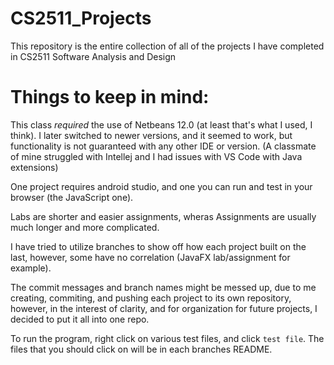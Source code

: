 # CS2511_Projects
This repository is the entire collection of all of the projects I have completed in CS2511 Software Analysis and Design

# Things to keep in mind:

This class *required* the use of Netbeans 12.0 (at least that's what I used, I think). I later switched to newer versions, and it seemed to work, but functionality is not guaranteed with any other IDE or version. (A classmate of mine struggled with Intellej and I had issues with VS Code with Java extensions)

One project requires android studio, and one you can run and test in your browser (the JavaScript one).

 Labs are shorter and easier assignments, wheras Assignments are usually much longer and more complicated.

 I have tried to utilize branches to show off how each project built on the last, however, some have no correlation (JavaFX lab/assignment for example).

The commit messages and branch names might be messed up, due to me creating, commiting, and pushing each project to its own repository, however, in the interest of clarity, and for organization for future projects, I decided to put it all into one repo.

To run the program, right click on various test files, and click `test file`. The files that you should click on will be in each branches README.
